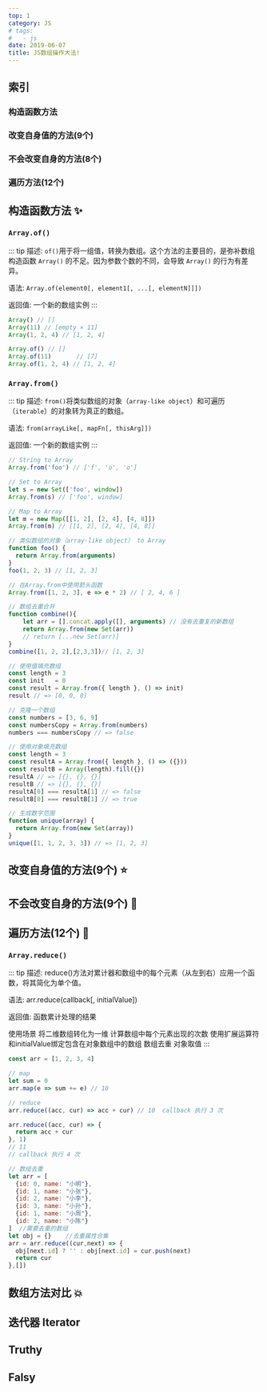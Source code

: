 ```yaml
---
top: 1
category: JS
# tags:
#   - js
date: 2019-06-07
title: JS数组操作大法!
---
```


## 索引

### 构造函数方法

### 改变自身值的方法(9个)

### 不会改变自身的方法(8个)

### 遍历方法(12个)

## 构造函数方法 ✨
### `Array.of()`
::: tip
描述: `of()`用于将一组值，转换为数组。这个方法的主要目的，是弥补数组构造函数 `Array()` 的不足。因为参数个数的不同，会导致 `Array()` 的行为有差异。

语法: `Array.of(element0[, element1[, ...[, elementN]]])`

返回值: 一个新的数组实例
:::
```js
Array() // []
Array(11) // [empty × 11]
Array(1, 2, 4) // [1, 2, 4]

Array.of() // []
Array.of(11)       // [7]
Array.of(1, 2, 4) // [1, 2, 4]
```
### `Array.from()`
::: tip
描述: `from()`将类似数组的对象（`array-like object`）和可遍历（`iterable`）的对象转为真正的数组。

语法: `from(arrayLike[, mapFn[, thisArg]])`

返回值: 一个新的数组实例
:::
``` js
// String to Array
Array.from('foo') // ['f', 'o', 'o']

// Set to Array
let s = new Set(['foo', window]) 
Array.from(s) // ['foo', window]

// Map to Array
let m = new Map([[1, 2], [2, 4], [4, 8]])
Array.from(m) // [[1, 2], [2, 4], [4, 8]]

// 类似数组的对象（array-like object） to Array
function foo() {
  return Array.from(arguments)
}
foo(1, 2, 3) // [1, 2, 3]

// 在Array.from中使用箭头函数
Array.from([1, 2, 3], e => e * 2) // [ 2, 4, 6 ] 

// 数组去重合并
function combine(){ 
    let arr = [].concat.apply([], arguments) // 没有去重复的新数组 
    return Array.from(new Set(arr))
    // return [...new Set(arr)]
} 
combine([1, 2, 2],[2,3,3])// [1, 2, 3]

// 使用值填充数组
const length = 3
const init   = 0
const result = Array.from({ length }, () => init)
result // => [0, 0, 0]

// 克隆一个数组
const numbers = [3, 6, 9]
const numbersCopy = Array.from(numbers)
numbers === numbersCopy // => false

// 使用对象填充数组
const length = 3
const resultA = Array.from({ length }, () => ({}))
const resultB = Array(length).fill({})
resultA // => [{}, {}, {}]
resultB // => [{}, {}, {}]
resultA[0] === resultA[1] // => false
resultB[0] === resultB[1] // => true

// 生成数字范围
function unique(array) {
  return Array.from(new Set(array))
}
unique([1, 1, 2, 3, 3]) // => [1, 2, 3]
```

## 改变自身值的方法(9个) ⭐️

## 不会改变自身的方法(9个) 🌟

## 遍历方法(12个) 💫
### `Array.reduce()`
::: tip
描述: reduce()方法对累计器和数组中的每个元素（从左到右）应用一个函数，将其简化为单个值。

语法: arr.reduce(callback[, initialValue])

返回值: 函数累计处理的结果

使用场景
将二维数组转化为一维
计算数组中每个元素出现的次数
使用扩展运算符和initialValue绑定包含在对象数组中的数组
数组去重
对象取值
:::
```js
const arr = [1, 2, 3, 4]

// map
let sum = 0
arr.map(e => sum += e) // 10

// reduce
arr.reduce((acc, cur) => acc + cur) // 10  callback 执行 3 次

arr.reduce((acc, cur) => {
  return acc + cur
}, 1)
// 11 
// callback 执行 4 次

// 数组去重
let arr = [
  {id: 0, name: "小明"},
  {id: 1, name: "小张"},
  {id: 2, name: "小李"},
  {id: 3, name: "小孙"},
  {id: 1, name: "小周"},
  {id: 2, name: "小陈"}
]  //需要去重的数组
let obj = {}    //去重属性合集
arr = arr.reduce((cur,next) => {
  obj[next.id] ? '' : obj[next.id] = cur.push(next)
  return cur
},[])
```
## 数组方法对比 💥

## 迭代器 Iterator

## Truthy

## Falsy



